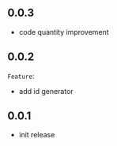## 0.0.3
* code quantity improvement

## 0.0.2
`Feature`:
* add id generator

## 0.0.1
* init release